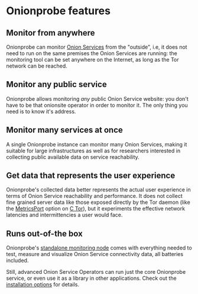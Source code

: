 # Onionprobe features

## Monitor from anywhere

Onionprobe can monitor [Onion Services][] from the "outside", i.e, it does not need
to run on the same premises the Onion Services are running: the monitoring tool
can be set anywhere on the Internet, as long as the Tor network can be reached.

[Onion Services]: https://community.torproject.org/onion-services/

## Monitor any public service

Onionprobe allows monitoring _any_ public Onion Service website: you don't have
to be that onionsite operator in order to monitor it. The only thing you need
is to know it's address.

## Monitor many services at once

A single Onionprobe instance can monitor many Onion Services, making it
suitable for large infrastructures as well as for researchers interested
in collecting public available data on service reachability.

## Get data that represents the user experience

Onionprobe's collected data better represents the actual user experience in
terms of Onion Service reachability and performance. It does not collect fine
grained server data like those exposed directly by the Tor daemon (like the
[MetricsPort][] option on [C Tor][]), but it experiments the effective network
latencies and intermittencies a user would face.

[C Tor]: https://gitlab.torproject.org/tpo/core/tor
[MetricsPort]: https://onionservices.torproject.org/apps/web/checklist/#metricsport

## Runs out-of-the box

Onionprobe's [standalone monitoring node](standalone.md) comes with everything
needed to test, measure and visualize Onion Service connectivity data, all
batteries included.

Still, advanced Onion Service Operators can run just the core Onionprobe
service, or even use it as a library in other applications.
Check out the [installation options](installation.md) for details.
